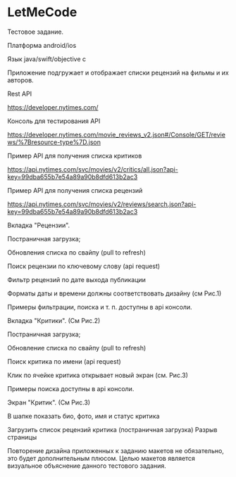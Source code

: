 # LetMeCode

Тестовое задание. 

Платформа android/ios 

 

Язык java/swift/objective c 

 

Приложение подгружает и отображает списки рецензий на фильмы и их авторов. 

 

Rest API   

https://developer.nytimes.com/  

Консоль для тестирования API 

https://developer.nytimes.com/movie_reviews_v2.json#/Console/GET/reviews/%7Bresource-type%7D.json  

 

Пример API для получения списка критиков 

https://api.nytimes.com/svc/movies/v2/critics/all.json?api-key=99dba655b7e54a89a90b8dfd613b2ac3 

 

Пример API для получения списка рецензий 

https://api.nytimes.com/svc/movies/v2/reviews/search.json?api-key=99dba655b7e54a89a90b8dfd613b2ac3 

 

Вкладка "Рецензии".  

Постраничная загрузка; 

Обновления списка по свайпу (pull to refresh) 

Поиск рецензии по ключевому слову (api request) 

Фильтр рецензий по дате выхода публикации 

Форматы даты и времени должны соответствовать дизайну (см Рис.1) 

Примеры фильтрации, поиска и т. п. доступны в api консоли. 

Вкладка "Критики". (См Рис.2) 

Постраничная загрузка; 

Обновление списка по свайпу (pull to refresh) 

Поиск критика по имени (api request) 

Клик по ячейке критика открывает новый экран (см. Рис.3) 

Примеры поиска доступны в api консоли. 

Экран "Критик". (См Рис.3) 

В шапке показать био, фото, имя и статус критика 

Загрузить список рецензий критика (постраничная загрузка)
Разрыв страницы
 

Повторение дизайна приложенных к заданию макетов не обязательно, это будет дополнительным плюсом. Целью макетов является визуальное объяснение данного тестового задания. 
